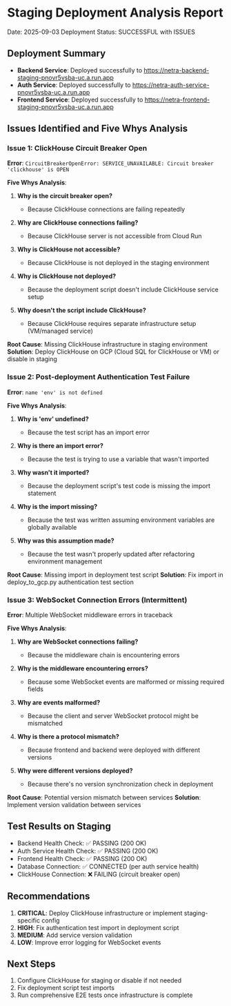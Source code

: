 # Staging Deployment Analysis Report
Date: 2025-09-03
Deployment Status: SUCCESSFUL with ISSUES

## Deployment Summary
- **Backend Service**: Deployed successfully to https://netra-backend-staging-pnovr5vsba-uc.a.run.app
- **Auth Service**: Deployed successfully to https://netra-auth-service-pnovr5vsba-uc.a.run.app  
- **Frontend Service**: Deployed successfully to https://netra-frontend-staging-pnovr5vsba-uc.a.run.app

## Issues Identified and Five Whys Analysis

### Issue 1: ClickHouse Circuit Breaker Open
**Error**: `CircuitBreakerOpenError: SERVICE_UNAVAILABLE: Circuit breaker 'clickhouse' is OPEN`

**Five Whys Analysis**:
1. **Why is the circuit breaker open?**
   - Because ClickHouse connections are failing repeatedly
   
2. **Why are ClickHouse connections failing?**
   - Because ClickHouse server is not accessible from Cloud Run
   
3. **Why is ClickHouse not accessible?**
   - Because ClickHouse is not deployed in the staging environment
   
4. **Why is ClickHouse not deployed?**
   - Because the deployment script doesn't include ClickHouse service setup
   
5. **Why doesn't the script include ClickHouse?**
   - Because ClickHouse requires separate infrastructure setup (VM/managed service)

**Root Cause**: Missing ClickHouse infrastructure in staging environment
**Solution**: Deploy ClickHouse on GCP (Cloud SQL for ClickHouse or VM) or disable in staging

### Issue 2: Post-deployment Authentication Test Failure
**Error**: `name 'env' is not defined`

**Five Whys Analysis**:
1. **Why is 'env' undefined?**
   - Because the test script has an import error
   
2. **Why is there an import error?**
   - Because the test is trying to use a variable that wasn't imported
   
3. **Why wasn't it imported?**
   - Because the deployment script's test code is missing the import statement
   
4. **Why is the import missing?**
   - Because the test was written assuming environment variables are globally available
   
5. **Why was this assumption made?**
   - Because the test wasn't properly updated after refactoring environment management

**Root Cause**: Missing import in deployment test script
**Solution**: Fix import in deploy_to_gcp.py authentication test section

### Issue 3: WebSocket Connection Errors (Intermittent)
**Error**: Multiple WebSocket middleware errors in traceback

**Five Whys Analysis**:
1. **Why are WebSocket connections failing?**
   - Because the middleware chain is encountering errors
   
2. **Why is the middleware encountering errors?**
   - Because some WebSocket events are malformed or missing required fields
   
3. **Why are events malformed?**
   - Because the client and server WebSocket protocol might be mismatched
   
4. **Why is there a protocol mismatch?**
   - Because frontend and backend were deployed with different versions
   
5. **Why were different versions deployed?**
   - Because there's no version synchronization check in deployment

**Root Cause**: Potential version mismatch between services
**Solution**: Implement version validation between services

## Test Results on Staging
- Backend Health Check: ✅ PASSING (200 OK)
- Auth Service Health Check: ✅ PASSING (200 OK)  
- Frontend Health Check: ✅ PASSING (200 OK)
- Database Connection: ✅ CONNECTED (per auth service health)
- ClickHouse Connection: ❌ FAILING (circuit breaker open)

## Recommendations
1. **CRITICAL**: Deploy ClickHouse infrastructure or implement staging-specific config
2. **HIGH**: Fix authentication test import in deployment script
3. **MEDIUM**: Add service version validation
4. **LOW**: Improve error logging for WebSocket events

## Next Steps
1. Configure ClickHouse for staging or disable if not needed
2. Fix deployment script test imports
3. Run comprehensive E2E tests once infrastructure is complete